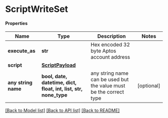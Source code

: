 # ScriptWriteSet

#### Properties
Name | Type | Description | Notes
------------ | ------------- | ------------- | -------------
**execute_as** | **str** | Hex encoded 32 byte Aptos account address | 
**script** | [**ScriptPayload**](ScriptPayload.md) |  | 
**any string name** | **bool, date, datetime, dict, float, int, list, str, none_type** | any string name can be used but the value must be the correct type | [optional]

[[Back to Model list]](../README.md#documentation-for-models) [[Back to API list]](../README.md#documentation-for-api-endpoints) [[Back to README]](../README.md)

